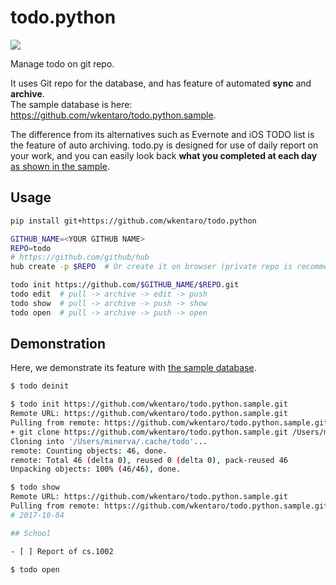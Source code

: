 # todo.python

[![](https://img.shields.io/pypi/v/todo.python.svg)](https://pypi.python.org/pypi/todo.python)
<!-- [![](https://travis-ci.org/wkentaro/todo.python.svg?branch=master)](https://travis-ci.org/wkentaro/todo.python) -->

Manage todo on git repo.

It uses Git repo for the database,
and has feature of automated **sync** and **archive**.  
The sample database is here: https://github.com/wkentaro/todo.python.sample.

The difference from its alternatives such as Evernote and iOS TODO list
is the feature of auto archiving.
todo.py is designed for use of daily report on your work,
and you can easily look back **what you completed at each day**
[as shown in the sample](https://github.com/wkentaro/todo.python.sample/blob/master/2017/2017-10.md).


## Usage


```bash
pip install git+https://github.com/wkentaro/todo.python

GITHUB_NAME=<YOUR GITHUB NAME>
REPO=todo
# https://github.com/github/hub
hub create -p $REPO  # Or create it on browser (private repo is recommended)

todo init https://github.com/$GITHUB_NAME/$REPO.git
todo edit  # pull -> archive -> edit -> push
todo show  # pull -> archive -> push -> show
todo open  # pull -> archive -> push -> open
```


## Demonstration

Here, we demonstrate its feature with [the sample database](https://github.com/wkentaro/todo.python.sample).

```bash
$ todo deinit

$ todo init https://github.com/wkentaro/todo.python.sample.git
Remote URL: https://github.com/wkentaro/todo.python.sample.git
Pulling from remote: https://github.com/wkentaro/todo.python.sample.git
+ git clone https://github.com/wkentaro/todo.python.sample.git /Users/minerva/.cache/todo
Cloning into '/Users/minerva/.cache/todo'...
remote: Counting objects: 46, done.
remote: Total 46 (delta 0), reused 0 (delta 0), pack-reused 46
Unpacking objects: 100% (46/46), done.

$ todo show
Remote URL: https://github.com/wkentaro/todo.python.sample.git
Pulling from remote: https://github.com/wkentaro/todo.python.sample.git
# 2017-10-04

## School

- [ ] Report of cs.1002

$ todo open
```
